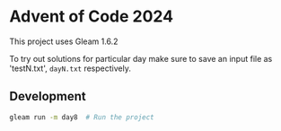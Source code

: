 # Advent of Code 2024

This project uses Gleam 1.6.2

To try out solutions for particular day make sure to save an input file as 'testN.txt', `dayN.txt` respectively.

## Development

```sh
gleam run -m day8  # Run the project
```

